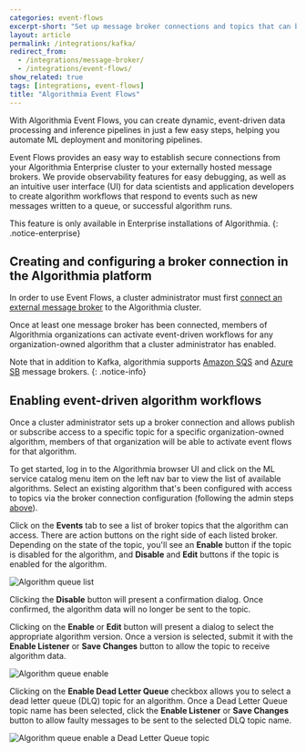 ```yaml
---
categories: event-flows
excerpt-short: "Set up message broker connections and topics that can be enabled to process algorithm data"
layout: article
permalink: /integrations/kafka/
redirect_from:
  - /integrations/message-broker/
  - /integrations/event-flows/
show_related: true
tags: [integrations, event-flows]
title: "Algorithmia Event Flows"
---
```


With Algorithmia Event Flows, you can create dynamic, event-driven data processing and inference pipelines in just a few easy steps, helping you automate ML deployment and monitoring pipelines.

Event Flows provides an easy way to establish secure connections from your Algorithmia Enterprise cluster to your externally hosted message brokers. We provide observability features for easy debugging, as well as an intuitive user interface (UI) for data scientists and application developers to create algorithm workflows that respond to events such as new messages written to a queue, or successful algorithm runs.

This feature is only available in Enterprise installations of Algorithmia.
{: .notice-enterprise}

## Creating and configuring a broker connection in the Algorithmia platform

In order to use Event Flows, a cluster administrator must first [connect an external message broker](https://training.algorithmia.com/exploring-the-admin-panel/807062) to the Algorithmia cluster.

Once at least one message broker has been connected, members of Algorithmia organizations can activate event-driven workflows for any organization-owned algorithm that a cluster administrator has enabled.

Note that in addition to Kafka, algorithmia supports [Amazon SQS](/developers/integrations/amazon-sqs/) and [Azure SB](/developers/integrations/azure-sb) message brokers.
{: .notice-info}

## Enabling event-driven algorithm workflows

Once a cluster administrator sets up a broker connection and allows publish or subscribe access to a specific topic for a specific organization-owned algorithm, members of that organization will be able to activate event flows for that algorithm.

To get started, log in to the Algorithmia browser UI and click on the ML service catalog menu item on the left nav bar to view the list of available algorithms. Select an existing algorithm that's been configured with access to topics via the broker connection configuration (following the admin steps [above](#creating-and-configuring-a-broker-connection-in-the-algorithmia-platform)).

Click on the **Events** tab to see a list of broker topics that the algorithm can access. There are action buttons on the right side of each listed broker. Depending on the state of the topic, you'll see an **Enable** button if the topic is disabled for the algorithm, and **Disable** and **Edit** buttons if the topic is enabled for the algorithm.

<img src="{{site.cdnurl}}{{site.baseurl}}/images/post_images/message-broker/algorithm-queue-list.png" alt="Algorithm queue list">

Clicking the **Disable** button will present a confirmation dialog. Once confirmed, the algorithm data will no longer be sent to the topic.

Clicking on the **Enable** or **Edit** button will present a dialog to select the appropriate algorithm version. Once a version is selected, submit it with the **Enable Listener** or **Save Changes** button to allow the topic to receive algorithm data.

<img src="{{site.cdnurl}}{{site.baseurl}}/images/post_images/message-broker/algorithm-queue-enable.png" alt="Algorithm queue enable">

Clicking on the **Enable Dead Letter Queue** checkbox allows you to select a dead letter queue (DLQ) topic for an algorithm. Once a Dead Letter Queue topic name has been selected, click the **Enable Listener** or **Save Changes** button to allow faulty messages to be sent to the selected DLQ topic name.

<img src="{{site.cdnurl}}{{site.baseurl}}/images/post_images/message-broker/algorithm-queue-enable-dlq.png" alt="Algorithm queue enable a Dead Letter Queue topic">

